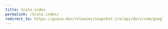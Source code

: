 ```yaml
---
title: Scale.index
permalink: /Scale.index/
redirect_to: https://guava.dev/releases/snapshot-jre/api/docs/com/google/common/math/Quantiles.Scale.html#index-int-
---
```

